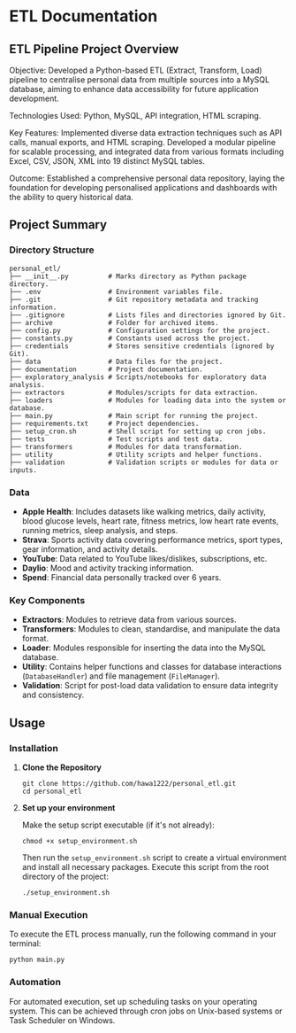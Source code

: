 # ETL Documentation

## ETL Pipeline Project Overview

Objective: Developed a Python-based ETL (Extract, Transform, Load) pipeline to centralise personal data from multiple sources into a MySQL database, aiming to enhance data accessibility for future application development.

Technologies Used: Python, MySQL, API integration, HTML scraping.

Key Features: Implemented diverse data extraction techniques such as API calls, manual exports, and HTML scraping. Developed a modular pipeline for scalable processing, and integrated data from various formats including Excel, CSV, JSON, XML into 19 distinct MySQL tables.

Outcome: Established a comprehensive personal data repository, laying the foundation for developing personalised applications and dashboards with the ability to query historical data.

## Project Summary

### Directory Structure

```plaintext
personal_etl/
├── __init__.py          # Marks directory as Python package directory.
├── .env                 # Environment variables file.
├── .git                 # Git repository metadata and tracking information.
├── .gitignore           # Lists files and directories ignored by Git.
├── archive              # Folder for archived items.
├── config.py            # Configuration settings for the project.
├── constants.py         # Constants used across the project.
├── credentials          # Stores sensitive credentials (ignored by Git).
├── data                 # Data files for the project.
├── documentation        # Project documentation.
├── exploratory_analysis # Scripts/notebooks for exploratory data analysis.
├── extractors           # Modules/scripts for data extraction.
├── loaders              # Modules for loading data into the system or database.
├── main.py              # Main script for running the project.
├── requirements.txt     # Project dependencies.
├── setup_cron.sh        # Shell script for setting up cron jobs.
├── tests                # Test scripts and test data.
├── transformers         # Modules for data transformation.
├── utility              # Utility scripts and helper functions.
├── validation           # Validation scripts or modules for data or inputs.
```

### Data

- **Apple Health**: Includes datasets like walking metrics, daily activity, blood glucose levels, heart rate, fitness metrics, low heart rate events, running metrics, sleep analysis, and steps.
- **Strava**: Sports activity data covering performance metrics, sport types, gear information, and activity details.
- **YouTube**: Data related to YouTube likes/dislikes, subscriptions, etc.
- **Daylio**: Mood and activity tracking information.
- **Spend**: Financial data personally tracked over 6 years.

### Key Components

- **Extractors**: Modules to retrieve data from various sources.
- **Transformers**: Modules to clean, standardise, and manipulate the data format.
- **Loader**: Modules responsible for inserting the data into the MySQL database.
- **Utility**: Contains helper functions and classes for database interactions (`DatabaseHandler`) and file management (`FileManager`).
- **Validation**: Script for post-load data validation to ensure data integrity and consistency.

## Usage

### Installation

1. **Clone the Repository**
   ```
   git clone https://github.com/hawa1222/personal_etl.git
   cd personal_etl
   ```

2. **Set up your environment**

   Make the setup script executable (if it's not already):

   ```
   chmod +x setup_environment.sh
   ```

   Then run the `setup_environment.sh` script to create a virtual environment and install all necessary packages. Execute this script from the root directory of the project:

   ```
   ./setup_environment.sh
   ```

### Manual Execution

To execute the ETL process manually, run the following command in your terminal:
```
python main.py
```

### Automation

For automated execution, set up scheduling tasks on your operating system. This can be achieved through cron jobs on Unix-based systems or Task Scheduler on Windows.
